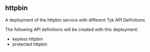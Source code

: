 ## httpbin
A deployment of the httpbin service with different Tyk API Definitions

The following API definitions will be created with this deployment:
- keyless httpbin
- protected httpbin
